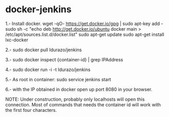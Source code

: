docker-jenkins
==============

1.- Install docker.
     wget -qO- https://get.docker.io/gpg | sudo apt-key add -
     sudo sh -c "echo deb http://get.docker.io/ubuntu docker main > /etc/apt/sources.list.d/docker.list"
     sudo apt-get update
     sudo apt-get install lxc-docker

2.- sudo docker pull ldurazo/jenkins

3.- sudo docker inspect {container-id} | grep IPAddress

4.- sudo docker run -i -t ldurazo/jenkins

5.- As root in container: sudo service jenkins start

6.- with the IP obtained in docker open up port 8080 in your browser.


NOTE:
Under construction, probably only localhosts will open this connection.
Most of commands that needs the container id will work with the first four characters.
